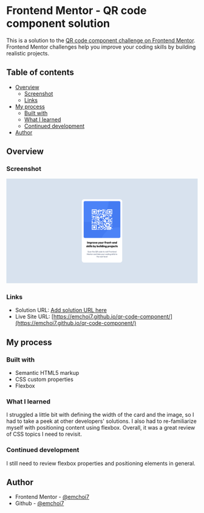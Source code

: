 # Frontend Mentor - QR code component solution

This is a solution to the [QR code component challenge on Frontend Mentor](https://www.frontendmentor.io/challenges/qr-code-component-iux_sIO_H). Frontend Mentor challenges help you improve your coding skills by building realistic projects. 

## Table of contents

- [Overview](#overview)
  - [Screenshot](#screenshot)
  - [Links](#links)
- [My process](#my-process)
  - [Built with](#built-with)
  - [What I learned](#what-i-learned)
  - [Continued development](#continued-development)
- [Author](#author)

## Overview

### Screenshot

![](./screenshot.png)

### Links

- Solution URL: [Add solution URL here](https://your-solution-url.com)
- Live Site URL: [https://emchoi7.github.io/qr-code-component/](https://emchoi7.github.io/qr-code-component/)

## My process

### Built with

- Semantic HTML5 markup
- CSS custom properties
- Flexbox

### What I learned

I struggled a little bit with defining the width of the card and the image, so I had to take a peek at other developers' solutions. I also had to re-familiarize myself with positioning content using flexbox. Overall, it was a great review of CSS topics I need to revisit.

### Continued development

I still need to review flexbox properties and positioning elements in general. 

## Author

- Frontend Mentor - [@emchoi7](https://www.frontendmentor.io/profile/emchoi7)
- Github - [@emchoi7](https://github.com/emchoi7)